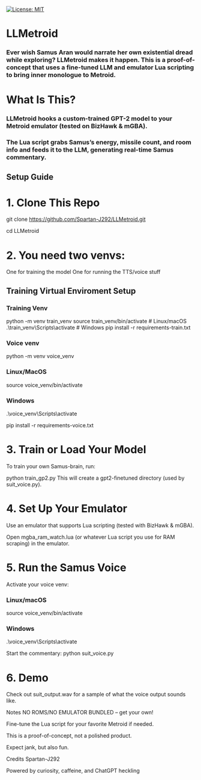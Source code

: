 [![License: MIT](https://img.shields.io/badge/License-MIT-yellow.svg)](https://opensource.org/licenses/MIT)


# LLMetroid


### Ever wish Samus Aran would narrate her own existential dread while exploring? LLMetroid makes it happen. This is a proof-of-concept that uses a fine-tuned LLM and emulator Lua scripting to bring inner monologue to Metroid.

# What Is This?
### LLMetroid hooks a custom-trained GPT-2 model to your Metroid emulator (tested on BizHawk & mGBA).
### The Lua script grabs Samus’s energy, missile count, and room info and feeds it to the LLM, generating real-time Samus commentary.

## Setup Guide
# 1. Clone This Repo
   
git clone https://github.com/Spartan-J292/LLMetroid.git

cd LLMetroid

# 2. You need two venvs:
One for training the model
One for running the TTS/voice stuff

## Training Virtual Enviroment Setup

### Training Venv
python -m venv train_venv
source train_venv/bin/activate   # Linux/macOS
.\train_venv\Scripts\activate   # Windows
pip install -r requirements-train.txt

### Voice venv
python -m venv voice_venv

### Linux/MacOS
source voice_venv/bin/activate

### Windows
.\voice_venv\Scripts\activate

pip install -r requirements-voice.txt

# 3. Train or Load Your Model
To train your own Samus-brain, run:


python train_gp2.py
This will create a gpt2-finetuned directory (used by suit_voice.py).

# 4. Set Up Your Emulator
Use an emulator that supports Lua scripting (tested with BizHawk & mGBA).

Open mgba_ram_watch.lua (or whatever Lua script you use for RAM scraping) in the emulator.

# 5. Run the Samus Voice
Activate your voice venv:

### Linux/macOS
source voice_venv/bin/activate

### Windows
.\voice_venv\Scripts\activate        

Start the commentary:
python suit_voice.py

# 6. Demo
Check out suit_output.wav for a sample of what the voice output sounds like.

Notes
NO ROMS/NO EMULATOR BUNDLED – get your own!

Fine-tune the Lua script for your favorite Metroid if needed.

This is a proof-of-concept, not a polished product.

Expect jank, but also fun.

Credits
Spartan-J292

Powered by curiosity, caffeine, and ChatGPT heckling
